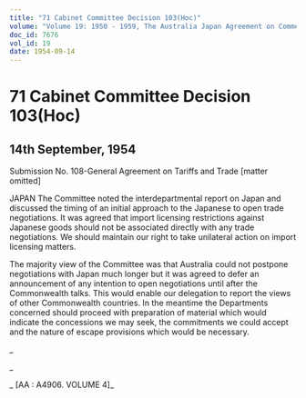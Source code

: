 ```yaml
---
title: "71 Cabinet Committee Decision 103(Hoc)"
volume: "Volume 19: 1950 - 1959, The Australia Japan Agreement on Commerce"
doc_id: 7676
vol_id: 19
date: 1954-09-14
---
```


# 71 Cabinet Committee Decision 103(Hoc)

## 14th September, 1954

Submission No. 108-General Agreement on Tariffs and Trade [matter omitted]

JAPAN The Committee noted the interdepartmental report on Japan and discussed the timing of an initial approach to the Japanese to open trade negotiations. It was agreed that import licensing restrictions against Japanese goods should not be associated directly with any trade negotiations. We should maintain our right to take unilateral action on import licensing matters.

The majority view of the Committee was that Australia could not postpone negotiations with Japan much longer but it was agreed to defer an announcement of any intention to open negotiations until after the Commonwealth talks. This would enable our delegation to report the views of other Commonwealth countries. In the meantime the Departments concerned should proceed with preparation of material which would indicate the concessions we may seek, the commitments we could accept and the nature of escape provisions which would be necessary.

_

_

_ [AA : A4906. VOLUME 4]_

